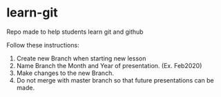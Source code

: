 # learn-git

Repo made to help students learn git and github

Follow these instructions:
1) Create new Branch when starting new lesson
2) Name Branch the Month and Year of presentation. (Ex. Feb2020)
3) Make changes to the new Branch.
4) Do not merge with master branch so that future presentations can be made.
